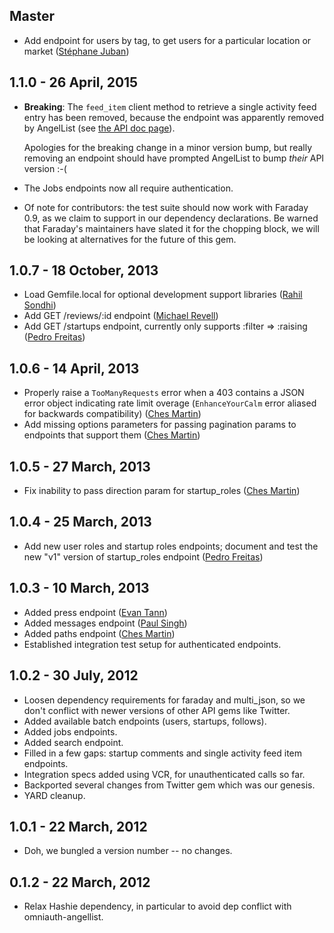 ## Master

- Add endpoint for users by tag, to get users for a particular location or
  market ([Stéphane Juban])

## 1.1.0 - 26 April, 2015

- **Breaking**: The `feed_item` client method to retrieve a single activity feed
  entry has been removed, because the endpoint was apparently removed by
  AngelList (see [the API doc page][api-activity-feeds]).

    Apologies for the breaking change in a minor version bump, but really removing
    an endpoint should have prompted AngelList to bump *their* API version :-(
- The Jobs endpoints now all require authentication.
- Of note for contributors: the test suite should now work with Faraday 0.9, as
  we claim to support in our dependency declarations. Be warned that Faraday's
  maintainers have slated it for the chopping block, we will be looking at
  alternatives for the future of this gem.

## 1.0.7 - 18 October, 2013

- Load Gemfile.local for optional development support libraries ([Rahil Sondhi])
- Add GET /reviews/:id endpoint ([Michael Revell])
- Add GET /startups endpoint, currently only supports :filter => :raising
  ([Pedro Freitas])

## 1.0.6 - 14 April, 2013

- Properly raise a `TooManyRequests` error when a 403 contains a JSON error
  object indicating rate limit overage (`EnhanceYourCalm` error aliased for
  backwards compatibility) ([Ches Martin])
- Add missing options parameters for passing pagination params to endpoints that
  support them ([Ches Martin])

## 1.0.5 - 27 March, 2013

- Fix inability to pass direction param for startup_roles ([Ches Martin])

## 1.0.4 - 25 March, 2013

- Add new user roles and startup roles endpoints; document and test the new "v1"
  version of startup_roles endpoint ([Pedro Freitas])

## 1.0.3 - 10 March, 2013

- Added press endpoint ([Evan Tann])
- Added messages endpoint ([Paul Singh])
- Added paths endpoint ([Ches Martin])
- Established integration test setup for authenticated endpoints.

## 1.0.2 - 30 July, 2012

- Loosen dependency requirements for faraday and multi_json, so we don't
  conflict with newer versions of other API gems like Twitter.
- Added available batch endpoints (users, startups, follows).
- Added jobs endpoints.
- Added search endpoint.
- Filled in a few gaps: startup comments and single activity feed item
  endpoints.
- Integration specs added using VCR, for unauthenticated calls so far.
- Backported several changes from Twitter gem which was our genesis.
- YARD cleanup.

## 1.0.1 - 22 March, 2012

- Doh, we bungled a version number -- no changes.

## 0.1.2 - 22 March, 2012

- Relax Hashie dependency, in particular to avoid dep conflict with
  omniauth-angellist.

[api-activity-feeds]: https://angel.co/api/spec/activity_feeds

[Paul Singh]: https://github.com/paulsingh
[Ches Martin]: https://github.com/ches
[Evan Tann]: https://github.com/egtann
[Pedro Freitas]: https://github.com/pelf
[Rahil Sondhi]: https://github.com/rahilsondhi
[Michael Revell]: https://github.com/MichaelRevell
[Stéphane Juban]: https://github.com/StephaneJuban

<!-- vim: set tw=80 :-->

